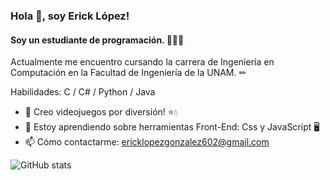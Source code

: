 ### Hola 👋, soy Erick López!
#### Soy un estudiante de programación. 👨🏽‍💻
<!--
![Yo soy un estudiante de programación. 👨🏽‍💻](https://arturssmirnovs.github.io/github-profile-readme-generator/images/banner.png)
-->

Actualmente me encuentro cursando la carrera de Ingeniería en Computación en la Facultad de Ingeniería de la UNAM. ✏

Habilidades: C / C# / Python / Java

- 🔭 Creo videojuegos por diversión! ⭐💧 
- 🌱 Estoy aprendiendo sobre herramientas Front-End: Css y JavaScript 🖥 
- 📫 Cómo contactarme: ericklopezgonzalez602@gmail.com 

![GitHub stats](https://github-readme-stats.vercel.app/api?username=ErickLpG&show_icons=true&count_private=true)  
